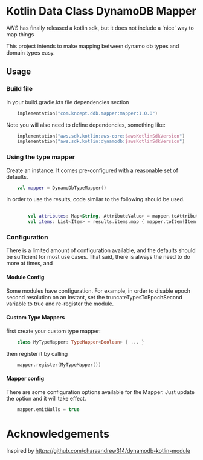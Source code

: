 # Kotlin Data Class DynamoDB Mapper

AWS has finally released a kotlin sdk, but it does not include a 'nice' way to map things

This project intends to make mapping between dynamo db types and domain types easy.

## Usage

### Build file
In your build.gradle.kts file dependencies section
```kotlin
    implementation("com.kncept.ddb.mapper:mapper:1.0.0")
```
Note you will also need to define dependencies, something like:
```kotlin
    implementation("aws.sdk.kotlin:aws-core:$awsKotlinSdkVersion")
    implementation("aws.sdk.kotlin:dynamodb:$awsKotlinSdkVersion")
```

### Using the type mapper
Create an instance. It comes pre-configured with a reasonable set of defaults.
```kotlin
    val mapper = DynamoDbTypeMapper()
```

In order to use the results, code similar to the following should be used. 
```kotlin
        
        val attributes: Map<String, AttributeValue> = mapper.toAttributes(item)
        val items: List<Item> = results.items.map { mapper.toItem(Item::class, it)}
```

### Configuration
There is a limited amount of configuration available, and the defaults should be sufficient for most use cases.
That said, there is always the need to do more at times, and

#### Module Config
Some modules have configuration.
For example, in order to disable epoch second resolution on an Instant, set the truncateTypesToEpochSecond variable to 
true and re-register the module.

#### Custom Type Mappers
first create your custom type mapper:
```kotlin
    class MyTypeMapper: TypeMapper<Boolean> { ... }
```
then register it by calling 
```kotlin
    mapper.register(MyTypeMapper())
```

#### Mapper config
There are some configuration options available for the Mapper. Just update the option and it will take effect.
```kotlin
    mapper.emitNulls = true
```

# Acknowledgements
Inspired by https://github.com/oharaandrew314/dynamodb-kotlin-module 
